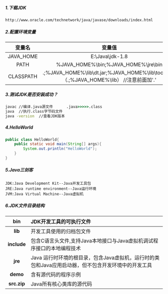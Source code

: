 ##### 1.下载JDK

```
http://www.oracle.com/technetwork/java/javase/downloads/index.html
```



##### 2.配置环境变量

|  变量名   |                            变量值                            |
| :-------: | :----------------------------------------------------------: |
| JAVA_HOME |                       E:\Java\jdk-1.8                        |
|   PATH    |             %JAVA_HOME%\bin;%JAVA_HOME%\jre\bin              |
| CLASSPATH | .;%JAVA_HOME%\lib\dt.jar;%JAVA_HOME%\lib\tools.jar; （.;%JAVA_HOME%\lib） //注意前面加'.' |



##### 3.测试JDK是否安装成功？

```cmd
javac //编译.java源文件      .java>>>>>.class
java  //执行.class字节码文件
java -version  //查看JDK版本
```



##### 4.HelloWorld

```java
public class HelloWorld{
    public static void main(String[] args){
        System.out.println("HelloWorld");
    }
}
```



##### 5.Java三剑客

```
JDK:Java Development Kit--Java开发工具包
JRE:Java runtime environment--Java运行环境
JVM:Java Virtual Machine--Java虚拟机
```



##### 6.JDK文件目录结构

|   **bin**   | JDK开发工具的可执行文件                                      |
| :---------: | :----------------------------------------------------------- |
|   **lib**   | 开发工具使用的归档包文件                                     |
| **include** | 包含C语言头文件,支持Java本地接口与Java虚拟机调试程序接口的本地编程技术 |
|   **jre**   | Java 运行时环境的根目录，包含Java虚拟机，运行时的类包和Java应用启动器，但不包含开发环境中的开发工具 |
|  **demo**   | 含有源代码的程序示例                                         |
| **src.zip** | Java所有核心类库的源代码                                     |

